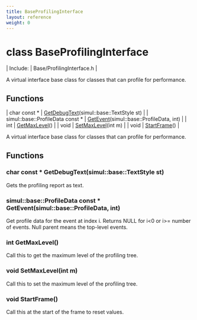 ```yaml
---
title: BaseProfilingInterface
layout: reference
weight: 0
---
```

class BaseProfilingInterface
===

| Include: | Base/ProfilingInterface.h |

A virtual interface base class for classes that can profile for performance.
  


Functions
---

| char  const * | [GetDebugText](#GetDebugText)(simul::base::TextStyle st) |
| simul::base::ProfileData  const * | [GetEvent](#GetEvent)(simul::base::ProfileData, int) |
| int | [GetMaxLevel](#GetMaxLevel)() |
| void | [SetMaxLevel](#SetMaxLevel)(int m) |
| void | [StartFrame](#StartFrame)() |

A virtual interface base class for classes that can profile for performance.
  


Functions
---

### <a name="GetDebugText"/>char  const * GetDebugText(simul::base::TextStyle st)
Gets the profiling report as text.


### <a name="GetEvent"/>simul::base::ProfileData  const * GetEvent(simul::base::ProfileData, int)
Get profile data for the event at index i. Returns NULL for i<0 or i>= number of events.
Null parent means the top-level events.

### <a name="GetMaxLevel"/>int GetMaxLevel()
Call this to get the maximum level of the profiling tree.

### <a name="SetMaxLevel"/>void SetMaxLevel(int m)
Call this to set the maximum level of the profiling tree.

### <a name="StartFrame"/>void StartFrame()
Call this at the start of the frame to reset values.
